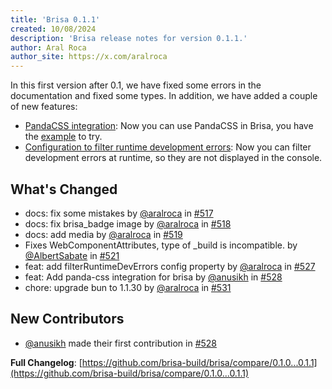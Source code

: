 ```yaml
---
title: 'Brisa 0.1.1'
created: 10/08/2024
description: 'Brisa release notes for version 0.1.1.'
author: Aral Roca
author_site: https://x.com/aralroca
---
```


In this first version after 0.1, we have fixed some errors in the documentation and fixed some types. In addition, we have added a couple of new features:

- [PandaCSS integration](https://brisa.build/building-your-application/styling/panda-css): Now you can use PandaCSS in Brisa, you have the [example](https://brisa.build/examples) to try.
- [Configuration to filter runtime development errors](https://brisa.build/building-your-application/configuring/filter-runtime-dev-errors): Now you can filter development errors at runtime, so they are not displayed in the console.

## What's Changed
* docs: fix some mistakes by [@aralroca](https://github.com/aralroca) in [#517](https://github.com/brisa-build/brisa/pull/517)
* docs: fix brisa_badge image by [@aralroca](https://github.com/aralroca) in [#518](https://github.com/brisa-build/brisa/pull/518)
* docs: add media by [@aralroca](https://github.com/aralroca) in [#519](https://github.com/brisa-build/brisa/pull/519)
* Fixes WebComponentAttributes, type of _build is incompatible. by [@AlbertSabate](https://github.com/@AlbertSabate) in [#521](https://github.com/brisa-build/brisa/pull/521)
* feat: add filterRuntimeDevErrors config property by [@aralroca](https://github.com/aralroca) in [#527](https://github.com/brisa-build/brisa/pull/527)
* feat: Add panda-css integration for brisa by [@anusikh](https://github.com/@anusikh) in [#528](https://github.com/brisa-build/brisa/pull/528)
* chore: upgrade bun to 1.1.30 by [@aralroca](https://github.com/aralroca) in [#531](https://github.com/brisa-build/brisa/pull/531)

## New Contributors
* [@anusikh](https://github.com/@anusikh) made their first contribution in [#528](https://github.com/brisa-build/brisa/pull/528)

**Full Changelog**: [https://github.com/brisa-build/brisa/compare/0.1.0...0.1.1](https://github.com/brisa-build/brisa/compare/0.1.0...0.1.1)